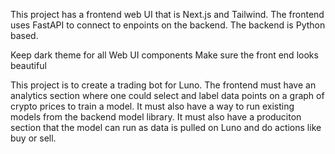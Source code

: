 This project has a frontend web UI that is Next.js and Tailwind. The frontend uses FastAPI to connect to enpoints on the backend. The backend is Python based.

Keep dark theme for all Web UI components
Make sure the front end looks beautiful

This project is to create a trading bot for Luno. The frontend must have an analytics section where one could select and label data points on a graph of crypto prices to train a model. It must also have a way to run existing models from the backend model library. It must also have a produciton section that the model can run as data is pulled on Luno and do actions like buy or sell.
